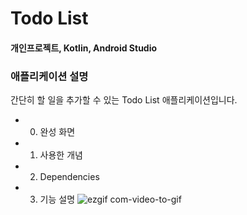 # Todo List
#### 개인프로젝트, Kotlin, Android Studio

### 애플리케이션 설명
간단히 할 일을 추가할 수 있는 Todo List 애플리케이션입니다.

- 0. 완성 화면
- 1. 사용한 개념
- 2. Dependencies
- 3. 기능 설명
![ezgif com-video-to-gif](https://user-images.githubusercontent.com/66777885/97251257-daa7ab00-184a-11eb-8ea7-d190ee936d80.gif)
